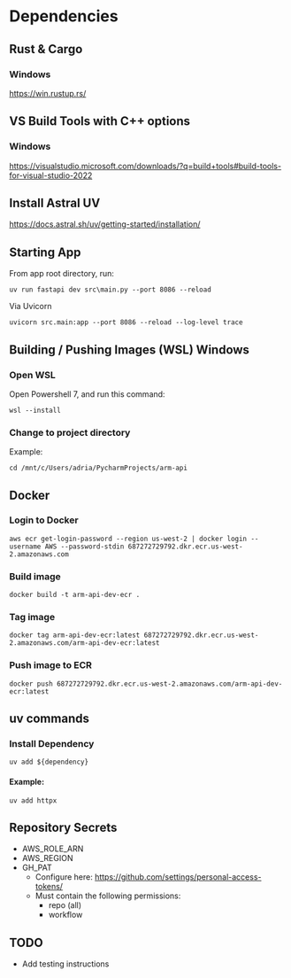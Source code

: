 # Dependencies

## Rust & Cargo

### Windows
https://win.rustup.rs/

## VS Build Tools with C++ options
### Windows
https://visualstudio.microsoft.com/downloads/?q=build+tools#build-tools-for-visual-studio-2022

## Install Astral UV
https://docs.astral.sh/uv/getting-started/installation/

## Starting App
From app root directory, run:
```
uv run fastapi dev src\main.py --port 8086 --reload
```
Via Uvicorn
```
uvicorn src.main:app --port 8086 --reload --log-level trace
```

## Building / Pushing Images (WSL) Windows

### Open WSL
Open Powershell 7, and run this command:
```
wsl --install
```

### Change to project directory

Example:
```
cd /mnt/c/Users/adria/PycharmProjects/arm-api
```

## Docker

### Login to Docker
```
aws ecr get-login-password --region us-west-2 | docker login --username AWS --password-stdin 687272729792.dkr.ecr.us-west-2.amazonaws.com
```
### Build image
```
docker build -t arm-api-dev-ecr .
```
### Tag image
```
docker tag arm-api-dev-ecr:latest 687272729792.dkr.ecr.us-west-2.amazonaws.com/arm-api-dev-ecr:latest
```
### Push image to ECR
```
docker push 687272729792.dkr.ecr.us-west-2.amazonaws.com/arm-api-dev-ecr:latest
```

## uv commands

### Install Dependency
```
uv add ${dependency}
```
#### Example:
```
uv add httpx
```

## Repository Secrets
- AWS_ROLE_ARN
- AWS_REGION
- GH_PAT 
  - Configure here: https://github.com/settings/personal-access-tokens/
  - Must contain the following permissions:
    - repo (all)
    - workflow

## TODO
- Add testing instructions
